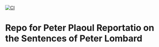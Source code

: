 [![CI](https://github.com/scta-texts/plaoulreportatio/actions/workflows/validation.yml/badge.svg?branch=master)](https://github.com/scta-texts/plaoulreportatio/actions/workflows/validation.yml)

# Repo for Peter Plaoul Reportatio on the Sentences of Peter Lombard
